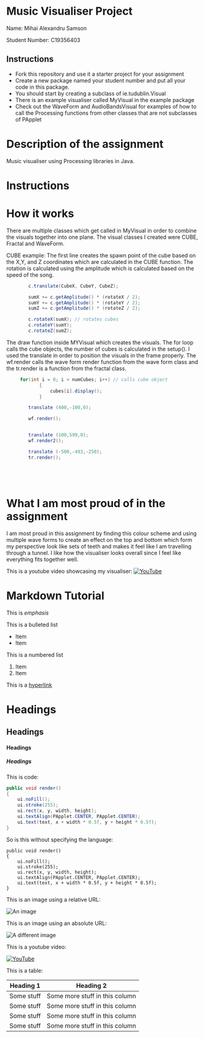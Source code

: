 # Music Visualiser Project

Name: Mihai Alexandru Samson

Student Number: C19356403

## Instructions
- Fork this repository and use it a starter project for your assignment
- Create a new package named your student number and put all your code in this package.
- You should start by creating a subclass of ie.tudublin.Visual
- There is an example visualiser called MyVisual in the example package
- Check out the WaveForm and AudioBandsVisual for examples of how to call the Processing functions from other classes that are not subclasses of PApplet

# Description of the assignment
Music visualiser using Processing libraries in Java.

# Instructions

# How it works
There are multiple classes which get called in MyVisual in order to combine the visuals together into one plane. The visual classes I created were CUBE, Fractal and WaveForm. 


CUBE example: The first line creates the spawn point of the cube based on the X,Y, and Z coordinates which are calculated in the CUBE function. The rotation is calculated using the amplitude which is calculated based on the speed of the song. 
```Java
        c.translate(CubeX, CubeY, CubeZ);

        sumX += c.getAmplitude() * (rotateX / 2);
        sumY += c.getAmplitude() * (rotateY / 2);
        sumZ += c.getAmplitude() * (rotateZ / 2);

        c.rotateX(sumX); // rotates cubes
        c.rotateY(sumY);
        c.rotateZ(sumZ);
```

The draw function inside MYVisual which creates the visuals. The for loop calls the cube objects, the number of cubes is calculated in the setup(). I used the translate in order to position the visuals in the frame properly. The wf.render calls the wave form render function from the wave form class and the tr.render is a function from the fractal class.
```Java
	 for(int i = 0; i < numCubes; i++) // calls cube object
            {
                cubes[i].display();
            }

        translate (400,-100,0);

        wf.render();


        translate (100,599,0);
        wf.render2();

        translate (-500,-493,-250);
        tr.render();
```

```Java





```



# What I am most proud of in the assignment
I am most proud in this assignment by finding this colour scheme and using multiple wave forms to create an effect on the top and bottom which form my perspective look like sets of teeth and makes it feel like I am travelling through a tunnel. I like how the visualiser looks overall since I feel like everything fits together well. 

This is a youtube video showcasing my visualiser: [![YouTube](http://img.youtube.com/vi/J2kHSSFA4NU/0.jpg)](https://youtu.be/xcCPZlk1nxE)
# Markdown Tutorial

This is *emphasis*

This is a bulleted list

- Item
- Item

This is a numbered list

1. Item
1. Item

This is a [hyperlink](http://bryanduggan.org)

# Headings
## Headings
#### Headings
##### Headings

This is code:

```Java
public void render()
{
	ui.noFill();
	ui.stroke(255);
	ui.rect(x, y, width, height);
	ui.textAlign(PApplet.CENTER, PApplet.CENTER);
	ui.text(text, x + width * 0.5f, y + height * 0.5f);
}
```

So is this without specifying the language:

```
public void render()
{
	ui.noFill();
	ui.stroke(255);
	ui.rect(x, y, width, height);
	ui.textAlign(PApplet.CENTER, PApplet.CENTER);
	ui.text(text, x + width * 0.5f, y + height * 0.5f);
}
```

This is an image using a relative URL:

![An image](images/p8.png)

This is an image using an absolute URL:

![A different image](https://bryanduggandotorg.files.wordpress.com/2019/02/infinite-forms-00045.png?w=595&h=&zoom=2)

This is a youtube video:

[![YouTube](http://img.youtube.com/vi/J2kHSSFA4NU/0.jpg)](https://www.youtube.com/watch?v=J2kHSSFA4NU)

This is a table:

| Heading 1 | Heading 2 |
|-----------|-----------|
|Some stuff | Some more stuff in this column |
|Some stuff | Some more stuff in this column |
|Some stuff | Some more stuff in this column |
|Some stuff | Some more stuff in this column |


